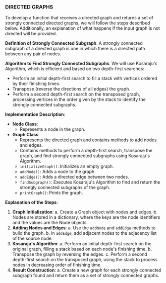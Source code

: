 ### DIRECTED GRAPHS
To develop a function that receives a directed graph and returns a set of strongly connected directed graphs, we will follow the steps described below. Additionally, an explanation of what happens if the input graph is not directed will be provided.

**Definition of Strongly Connected Subgraph**: A strongly connected subgraph of a directed graph is one in which there is a directed path between any pair of nodes.

**Algorithm to Find Strongly Connected Subgraphs**: We will use Kosaraju's Algorithm, which is efficient and based on two depth-first searches:
- Perform an initial depth-first search to fill a stack with vertices ordered by their finishing times.
- Transpose (reverse the directions of all edges) the graph.
- Perform a second depth-first search on the transposed graph, processing vertices in the order given by the stack to identify the strongly connected subgraphs.

**Implementation Description**:
- **Node Class**:
  - Represents a node in the graph.
- **Graph Class**:
  - Represents the directed graph and contains methods to add nodes and edges.
  - Contains methods to perform a depth-first search, transpose the graph, and find strongly connected subgraphs using Kosaraju's Algorithm.
  - `initializeGraph()`: Initializes an empty graph.
  - `addNode()`: Adds a node to the graph.
  - `addEdge()`: Adds a directed edge between two nodes.
  - `findSubgraph()`: Executes Kosaraju's Algorithm to find and return the strongly connected subgraphs of the graph.
  - `printGraph()`: Prints the graph.

**Explanation of the Steps**:
1. **Graph Initialization**:
   a. Create a Graph object with nodes and edges.
   b. Nodes are stored in a dictionary, where the keys are the node identifiers and the values are the Node objects.
2. **Adding Nodes and Edges**:
   a. Use the `addNode` and `addEdge` methods to build the graph.
   b. In `addEdge`, add adjacent nodes to the adjacency list of the source node.
3. **Kosaraju's Algorithm**:
   a. Perform an initial depth-first search on the original graph, filling a stack based on each node's finishing time.
   b. Transpose the graph by reversing the edges.
   c. Perform a second depth-first search on the transposed graph, using the stack to process nodes in decreasing order of finishing time.
4. **Result Construction**:
   a. Create a new graph for each strongly connected subgraph found and return them as a set of strongly connected graphs.
